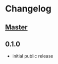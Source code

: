# Changelog

## [Master]

## 0.1.0

- initial public release

[Master]: https://github.com/mplx/docker-kimai/compare/0.1.0...HEAD
